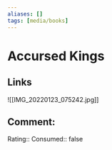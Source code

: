 ```yaml
---
aliases: []
tags: [media/books]
---
```

# Accursed Kings
## Links
![[IMG_20220123_075242.jpg]]
## Comment:
Rating::
Consumed:: false